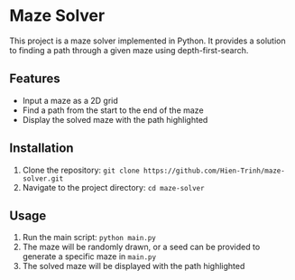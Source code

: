 # Maze Solver

This project is a maze solver implemented in Python. It provides a solution to finding a path through a given maze using depth-first-search.

## Features

-   Input a maze as a 2D grid
-   Find a path from the start to the end of the maze
-   Display the solved maze with the path highlighted

## Installation

1. Clone the repository: `git clone https://github.com/Hien-Trinh/maze-solver.git`
2. Navigate to the project directory: `cd maze-solver`

## Usage

1. Run the main script: `python main.py`
2. The maze will be randomly drawn, or a seed can be provided to generate a specific maze in `main.py`
3. The solved maze will be displayed with the path highlighted
